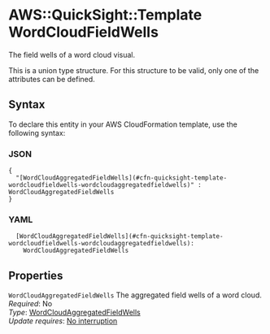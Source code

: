 # AWS::QuickSight::Template WordCloudFieldWells<a name="aws-properties-quicksight-template-wordcloudfieldwells"></a>

The field wells of a word cloud visual\.

This is a union type structure\. For this structure to be valid, only one of the attributes can be defined\.

## Syntax<a name="aws-properties-quicksight-template-wordcloudfieldwells-syntax"></a>

To declare this entity in your AWS CloudFormation template, use the following syntax:

### JSON<a name="aws-properties-quicksight-template-wordcloudfieldwells-syntax.json"></a>

```
{
  "[WordCloudAggregatedFieldWells](#cfn-quicksight-template-wordcloudfieldwells-wordcloudaggregatedfieldwells)" : WordCloudAggregatedFieldWells
}
```

### YAML<a name="aws-properties-quicksight-template-wordcloudfieldwells-syntax.yaml"></a>

```
  [WordCloudAggregatedFieldWells](#cfn-quicksight-template-wordcloudfieldwells-wordcloudaggregatedfieldwells):
    WordCloudAggregatedFieldWells
```

## Properties<a name="aws-properties-quicksight-template-wordcloudfieldwells-properties"></a>

`WordCloudAggregatedFieldWells` <a name="cfn-quicksight-template-wordcloudfieldwells-wordcloudaggregatedfieldwells"></a>
The aggregated field wells of a word cloud\.  
_Required_: No  
_Type_: [WordCloudAggregatedFieldWells](aws-properties-quicksight-template-wordcloudaggregatedfieldwells.md)  
_Update requires_: [No interruption](https://docs.aws.amazon.com/AWSCloudFormation/latest/UserGuide/using-cfn-updating-stacks-update-behaviors.html#update-no-interrupt)
